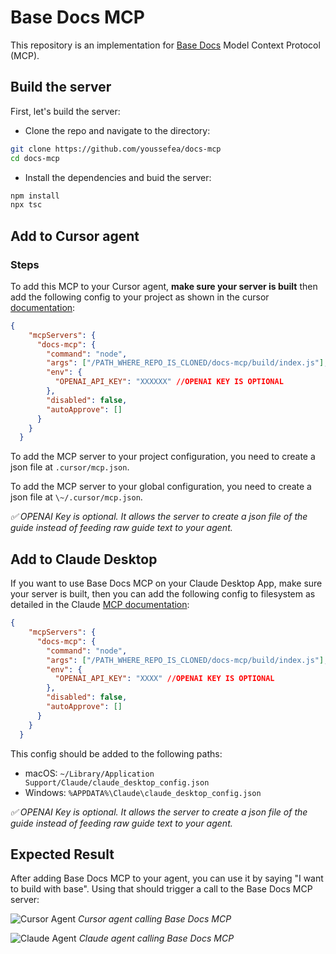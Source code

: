 # Base Docs MCP

This repository is an implementation for [Base Docs](https://docs.base.org) Model Context Protocol (MCP).

## Build the server

First, let's build the server:

- Clone the repo and navigate to the directory:

```bash
git clone https://github.com/youssefea/docs-mcp
cd docs-mcp
```

- Install the dependencies and buid the server:

```bash
npm install
npx tsc
```

## Add to Cursor agent

### Steps

To add this MCP to your Cursor agent, **make sure your server is built** then add the following config to your project as shown in the cursor [documentation](https://docs.cursor.com/context/model-context-protocol):

```json
{
    "mcpServers": {
      "docs-mcp": {
        "command": "node",
        "args": ["/PATH_WHERE_REPO_IS_CLONED/docs-mcp/build/index.js"],
        "env": {
          "OPENAI_API_KEY": "XXXXXX" //OPENAI KEY IS OPTIONAL
        },
        "disabled": false,
        "autoApprove": []
      }
    }
  }
```

To add the MCP server to your project configuration, you need to create a json file at `.cursor/mcp.json`.

To add the MCP server to your global configuration, you need to create a json file at `\~/.cursor/mcp.json`.

*✅ OPENAI Key is optional. It allows the server to create a json file of the guide instead of feeding raw guide text to your agent.*

## Add to Claude Desktop

If you want to use Base Docs MCP on your Claude Desktop App, make sure your server is built, then you can add the following config to filesystem as detailed in the Claude [MCP documentation](https://modelcontextprotocol.io/quickstart/user):

```json
{
    "mcpServers": {
      "docs-mcp": {
        "command": "node",
        "args": ["/PATH_WHERE_REPO_IS_CLONED/docs-mcp/build/index.js"],
        "env": {
          "OPENAI_API_KEY": "XXXX" //OPENAI KEY IS OPTIONAL
        },
        "disabled": false,
        "autoApprove": []
      }
    }
  }
```
This config should be added to the following paths:

- macOS: `~/Library/Application Support/Claude/claude_desktop_config.json`
- Windows: `%APPDATA%\Claude\claude_desktop_config.json`

*✅ OPENAI Key is optional. It allows the server to create a json file of the guide instead of feeding raw guide text to your agent.*

## Expected Result

After adding Base Docs MCP to your agent, you can use it by saying "I want to build with base". Using that should trigger a call to the Base Docs MCP server:

 ![Cursor Agent](https://i.imgur.com/uSp0vOG.png)
 *Cursor agent calling Base Docs MCP*

![Claude Agent](https://i.imgur.com/WNdcToq.png)
 *Claude agent calling Base Docs MCP*
